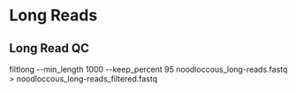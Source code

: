 # Long Reads

## Long Read QC
filtlong --min_length 1000 --keep_percent 95 noodloccous_long-reads.fastq > noodloccous_long-reads_filtered.fastq

